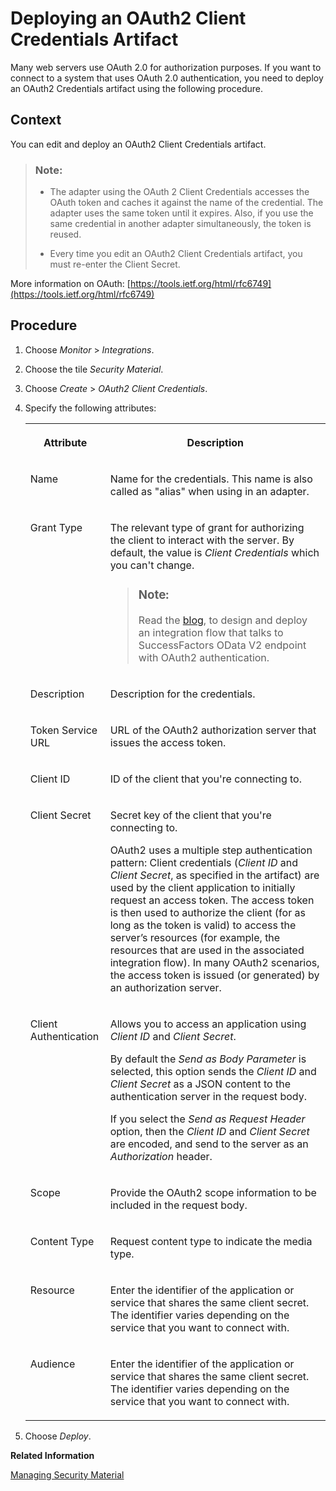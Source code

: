 <!-- loio801b106885b14d2788223956ce9786e5 -->

# Deploying an OAuth2 Client Credentials Artifact

Many web servers use OAuth 2.0 for authorization purposes. If you want to connect to a system that uses OAuth 2.0 authentication, you need to deploy an OAuth2 Credentials artifact using the following procedure.



## Context

You can edit and deploy an OAuth2 Client Credentials artifact.

> ### Note:  
> -   The adapter using the OAuth 2 Client Credentials accesses the OAuth token and caches it against the name of the credential. The adapter uses the same token until it expires. Also, if you use the same credential in another adapter simultaneously, the token is reused.
> 
> -   Every time you edit an OAuth2 Client Credentials artifact, you must re-enter the Client Secret.

More information on OAuth: [https://tools.ietf.org/html/rfc6749](https://tools.ietf.org/html/rfc6749)



## Procedure

1.  Choose *Monitor* \> *Integrations*.

2.  Choose the tile *Security Material*.

3.  Choose *Create* \> *OAuth2 Client Credentials*.

4.  Specify the following attributes:


    <table>
    <tr>
    <th valign="top">

    Attribute


    
    </th>
    <th valign="top">

    Description


    
    </th>
    </tr>
    <tr>
    <td valign="top">

    Name


    
    </td>
    <td valign="top">

    Name for the credentials. This name is also called as "alias" when using in an adapter.


    
    </td>
    </tr>
    <tr>
    <td valign="top">

    Grant Type


    
    </td>
    <td valign="top">

    The relevant type of grant for authorizing the client to interact with the server. By default, the value is *Client Credentials* which you can't change.

    > ### Note:  
    > Read the [blog](https://blogs.sap.com/2018/07/30/sap-cloud-platform-integration-principal-propagation-with-successfactors-odata-v2/), to design and deploy an integration flow that talks to SuccessFactors OData V2 endpoint with OAuth2 authentication.


    
    </td>
    </tr>
    <tr>
    <td valign="top">

    Description


    
    </td>
    <td valign="top">

    Description for the credentials.


    
    </td>
    </tr>
    <tr>
    <td valign="top">

    Token Service URL


    
    </td>
    <td valign="top">

    URL of the OAuth2 authorization server that issues the access token.


    
    </td>
    </tr>
    <tr>
    <td valign="top">

    Client ID


    
    </td>
    <td valign="top">

    ID of the client that you're connecting to.


    
    </td>
    </tr>
    <tr>
    <td valign="top">

    Client Secret


    
    </td>
    <td valign="top">

    Secret key of the client that you're connecting to.

    OAuth2 uses a multiple step authentication pattern: Client credentials \(*Client ID* and *Client Secret*, as specified in the artifact\) are used by the client application to initially request an access token. The access token is then used to authorize the client \(for as long as the token is valid\) to access the server’s resources \(for example, the resources that are used in the associated integration flow\). In many OAuth2 scenarios, the access token is issued \(or generated\) by an authorization server.


    
    </td>
    </tr>
    <tr>
    <td valign="top">

    Client Authentication


    
    </td>
    <td valign="top">

    Allows you to access an application using *Client ID* and *Client Secret*.

    By default the *Send as Body Parameter* is selected, this option sends the *Client ID* and *Client Secret* as a JSON content to the authentication server in the request body.

    If you select the *Send as Request Header* option, then the *Client ID* and *Client Secret* are encoded, and send to the server as an *Authorization* header.


    
    </td>
    </tr>
    <tr>
    <td valign="top">

    Scope


    
    </td>
    <td valign="top">

    Provide the OAuth2 scope information to be included in the request body.


    
    </td>
    </tr>
    <tr>
    <td valign="top">

    Content Type


    
    </td>
    <td valign="top">

    Request content type to indicate the media type.


    
    </td>
    </tr>
    <tr>
    <td valign="top">

    Resource


    
    </td>
    <td valign="top">

    Enter the identifier of the application or service that shares the same client secret. The identifier varies depending on the service that you want to connect with.


    
    </td>
    </tr>
    <tr>
    <td valign="top">

    Audience


    
    </td>
    <td valign="top">

    Enter the identifier of the application or service that shares the same client secret. The identifier varies depending on the service that you want to connect with.


    
    </td>
    </tr>
    </table>
    
5.  Choose *Deploy*.


**Related Information**  


[Managing Security Material](managing-security-material-b8ccb53.md "The Manage Security Material area provides an overview of security-related artifacts.")

